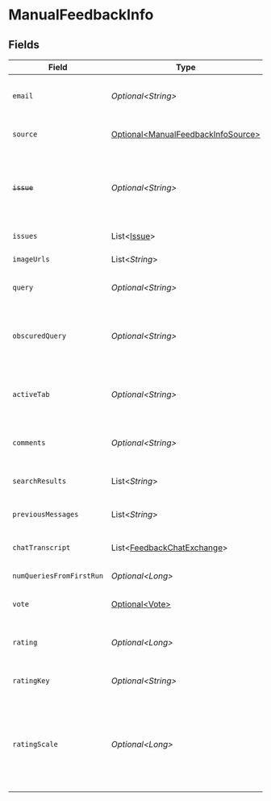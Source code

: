 # ManualFeedbackInfo


## Fields

| Field                                                                                                                                                                                                                                                                                           | Type                                                                                                                                                                                                                                                                                            | Required                                                                                                                                                                                                                                                                                        | Description                                                                                                                                                                                                                                                                                     |
| ----------------------------------------------------------------------------------------------------------------------------------------------------------------------------------------------------------------------------------------------------------------------------------------------- | ----------------------------------------------------------------------------------------------------------------------------------------------------------------------------------------------------------------------------------------------------------------------------------------------- | ----------------------------------------------------------------------------------------------------------------------------------------------------------------------------------------------------------------------------------------------------------------------------------------------- | ----------------------------------------------------------------------------------------------------------------------------------------------------------------------------------------------------------------------------------------------------------------------------------------------- |
| `email`                                                                                                                                                                                                                                                                                         | *Optional\<String>*                                                                                                                                                                                                                                                                             | :heavy_minus_sign:                                                                                                                                                                                                                                                                              | The email address of the user who submitted the Feedback.event.MANUAL_FEEDBACK event.                                                                                                                                                                                                           |
| `source`                                                                                                                                                                                                                                                                                        | [Optional\<ManualFeedbackInfoSource>](../../models/components/ManualFeedbackInfoSource.md)                                                                                                                                                                                                      | :heavy_minus_sign:                                                                                                                                                                                                                                                                              | The source associated with the Feedback.event.MANUAL_FEEDBACK event.                                                                                                                                                                                                                            |
| ~~`issue`~~                                                                                                                                                                                                                                                                                     | *Optional\<String>*                                                                                                                                                                                                                                                                             | :heavy_minus_sign:                                                                                                                                                                                                                                                                              | : warning: ** DEPRECATED **: This will be removed in a future release, please migrate away from it as soon as possible.<br/><br/>The issue the user indicated in the feedback.                                                                                                                  |
| `issues`                                                                                                                                                                                                                                                                                        | List\<[Issue](../../models/components/Issue.md)>                                                                                                                                                                                                                                                | :heavy_minus_sign:                                                                                                                                                                                                                                                                              | The issue(s) the user indicated in the feedback.                                                                                                                                                                                                                                                |
| `imageUrls`                                                                                                                                                                                                                                                                                     | List\<*String*>                                                                                                                                                                                                                                                                                 | :heavy_minus_sign:                                                                                                                                                                                                                                                                              | URLs of images uploaded by user when providing feedback                                                                                                                                                                                                                                         |
| `query`                                                                                                                                                                                                                                                                                         | *Optional\<String>*                                                                                                                                                                                                                                                                             | :heavy_minus_sign:                                                                                                                                                                                                                                                                              | The query associated with the Feedback.event.MANUAL_FEEDBACK event.                                                                                                                                                                                                                             |
| `obscuredQuery`                                                                                                                                                                                                                                                                                 | *Optional\<String>*                                                                                                                                                                                                                                                                             | :heavy_minus_sign:                                                                                                                                                                                                                                                                              | The query associated with the Feedback.event.MANUAL_FEEDBACK event, but obscured such that the vowels are replaced with special characters. For search feedback events only.                                                                                                                    |
| `activeTab`                                                                                                                                                                                                                                                                                     | *Optional\<String>*                                                                                                                                                                                                                                                                             | :heavy_minus_sign:                                                                                                                                                                                                                                                                              | Which tabs the user had chosen at the time of the Feedback.event.MANUAL_FEEDBACK event. For search feedback events only.                                                                                                                                                                        |
| `comments`                                                                                                                                                                                                                                                                                      | *Optional\<String>*                                                                                                                                                                                                                                                                             | :heavy_minus_sign:                                                                                                                                                                                                                                                                              | The comments users can optionally add to the Feedback.event.MANUAL_FEEDBACK events.                                                                                                                                                                                                             |
| `searchResults`                                                                                                                                                                                                                                                                                 | List\<*String*>                                                                                                                                                                                                                                                                                 | :heavy_minus_sign:                                                                                                                                                                                                                                                                              | The array of search result Glean Document IDs, ordered by top to bottom result.                                                                                                                                                                                                                 |
| `previousMessages`                                                                                                                                                                                                                                                                              | List\<*String*>                                                                                                                                                                                                                                                                                 | :heavy_minus_sign:                                                                                                                                                                                                                                                                              | The array of previous messages in a chat session, ordered by oldest to newest.                                                                                                                                                                                                                  |
| `chatTranscript`                                                                                                                                                                                                                                                                                | List\<[FeedbackChatExchange](../../models/components/FeedbackChatExchange.md)>                                                                                                                                                                                                                  | :heavy_minus_sign:                                                                                                                                                                                                                                                                              | Array of previous request/response exchanges, ordered by oldest to newest.                                                                                                                                                                                                                      |
| `numQueriesFromFirstRun`                                                                                                                                                                                                                                                                        | *Optional\<Long>*                                                                                                                                                                                                                                                                               | :heavy_minus_sign:                                                                                                                                                                                                                                                                              | How many times this query has been run in the past.                                                                                                                                                                                                                                             |
| `vote`                                                                                                                                                                                                                                                                                          | [Optional\<Vote>](../../models/components/Vote.md)                                                                                                                                                                                                                                              | :heavy_minus_sign:                                                                                                                                                                                                                                                                              | The vote associated with the Feedback.event.MANUAL_FEEDBACK event.                                                                                                                                                                                                                              |
| `rating`                                                                                                                                                                                                                                                                                        | *Optional\<Long>*                                                                                                                                                                                                                                                                               | :heavy_minus_sign:                                                                                                                                                                                                                                                                              | A rating associated with the user feedback. The value will be between one and the maximum given by ratingScale, inclusive.                                                                                                                                                                      |
| `ratingKey`                                                                                                                                                                                                                                                                                     | *Optional\<String>*                                                                                                                                                                                                                                                                             | :heavy_minus_sign:                                                                                                                                                                                                                                                                              | A description of the rating that contextualizes how it appeared to the user, e.g. "satisfied".                                                                                                                                                                                                  |
| `ratingScale`                                                                                                                                                                                                                                                                                   | *Optional\<Long>*                                                                                                                                                                                                                                                                               | :heavy_minus_sign:                                                                                                                                                                                                                                                                              | The scale of comparison for a rating associated with the feedback. Rating values start from one and go up to the maximum specified by ratingScale. For example, a five-option satisfaction rating will have a ratingScale of 5 and a thumbs-up/thumbs-down rating will have a ratingScale of 2. |